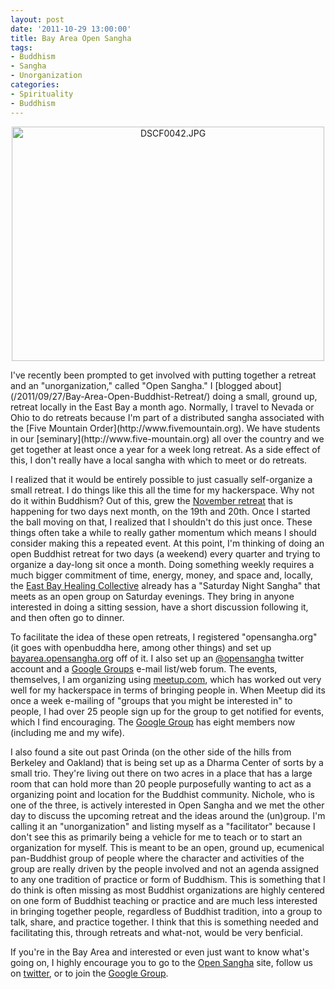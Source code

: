 ```yaml
--- 
layout: post
date: '2011-10-29 13:00:00'
title: Bay Area Open Sangha
tags: 
- Buddhism
- Sangha
- Unorganization
categories:
- Spirituality
- Buddhism
---
```

<p style="text-align:center"><a href="http://www.flickr.com/photos/albill/1427049322/" title="DSCF0042.JPG by albill, on Flickr"><img src="https://farm2.static.flickr.com/1381/1427049322_8b5ba07844.jpg" width="500" height="375" alt="DSCF0042.JPG"></a></p>
I've recently been prompted to get involved with putting together a retreat and an "unorganization," called "Open Sangha." I [blogged about](/2011/09/27/Bay-Area-Open-Buddhist-Retreat/) doing a small, ground up, retreat locally in the East Bay a month ago. Normally, I travel to Nevada or Ohio to do retreats because I'm part of a distributed sangha associated with the [Five Mountain Order](http://www.fivemountain.org). We have students in our [seminary](http://www.five-mountain.org) all over the country and we get together at least once a year for a week long retreat. As a side effect of this, I don't really have a local sangha with which to meet or do retreats.

I realized that it would be entirely possible to just casually self-organize a small retreat. I do things like this all the time for my hackerspace. Why not do it within Buddhism? Out of this, grew the [November retreat](http://bayarea.opensangha.org/2011/10/19/open-buddhist-retreat/) that is happening for two days next month, on the 19th and 20th. Once I started the ball moving on that, I realized that I shouldn't do this just once. These things often take a while to really gather momentum which means I should consider making this a repeated event. At this point, I'm thinking of doing an open Buddhist retreat for two days (a weekend) every quarter and trying to organize a day-long sit once a month. Doing something weekly requires a much bigger commitment of time, energy, money, and space and, locally, the [East Bay Healing Collective](http://www.meetup.com/healingcollective/) already has a "Saturday Night Sangha" that meets as an open group on Saturday evenings. They bring in anyone interested in doing a sitting session, have a short discussion following it, and then often go to dinner.

To facilitate the idea of these open retreats, I registered "opensangha.org" (it goes with openbuddha here, among other things) and set up [bayarea.opensangha.org](http://bayarea.opensangha.org) off of it. I also set up an [@opensangha](http://twitter.com/opensangha) twitter account and a [Google Groups](http://groups.google.com/group/bay-area-open-sangha) e-mail list/web forum. The events, themselves, I am organizing using [meetup.com](http://www.meetup.com/Bay-Area-Open-Sangha/), which has worked out very well for my hackerspace in terms of bringing people in. When Meetup did its once a week e-mailing of "groups that you might be interested in" to people, I had over 25 people sign up for the group to get notified for events, which I find encouraging. The [Google Group](http://groups.google.com/group/bay-area-open-sangha) has eight members now (including me and my wife). 

I also found a site out past Orinda (on the other side of the hills from Berkeley and Oakland) that is being set up as a Dharma Center of sorts by a small trio. They're living out there on two acres in a place that has a large room that can hold more than 20 people purposefully wanting to act as a organizing point and location for the Buddhist community. Nichole, who is one of the three, is actively interested in Open Sangha and we met the other day to discuss the upcoming retreat and the ideas around the (un)group. I'm calling it an "unorganization" and listing myself as a "facilitator" because I don't see this as primarily being a vehicle for me to teach or to start an organization for myself. This is meant to be an open, ground up, ecumenical pan-Buddhist group of people where the character and activities of the group are really driven by the people involved and not an agenda assigned to any one tradition of practice or form of Buddhism. This is something that I do think is often missing as most Buddhist organizations are highly centered on one form of Buddhist teaching or practice and are much less interested in bringing together people, regardless of Buddhist tradition, into a group to talk, share, and practice together. I think that this is something needed and facilitating this, through retreats and what-not, would be very benficial. 

If you're in the Bay Area and interested or even just want to know what's going on, I highly encourage you to go to the [Open Sangha](http://www.opensangha.org) site, follow us on [twitter](http://twitter.com/opensangha/), or to join the [Google Group](http://groups.google.com/group/bay-area-open-sangha).